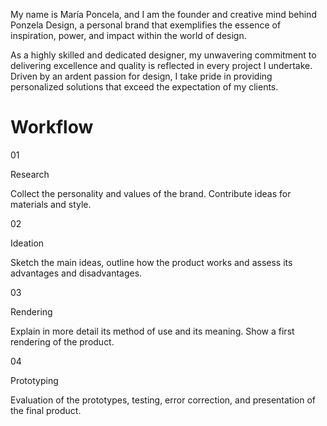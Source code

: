 My name is María Poncela, and I am the founder and creative mind behind Ponzela
Design, a personal brand that exemplifies the essence of inspiration, power, and
impact within the world of design.

As a highly skilled and dedicated designer, my unwavering commitment to
delivering excellence and quality is reflected in every project I undertake.
Driven by an ardent passion for design, I take pride in providing personalized
solutions that exceed the expectation of my clients.


<div class="text-center mt-5">
  <h1>Workflow</h1>  
</div>

<div class="container mt-5 text-center">
  <div class="row">
  
  <div class="col">
    <div id="card" class="card">
      <div class="card-body">
        <p class="card-title h2">01</p>
        <p class="card-text h3 mb-4">Research</p>
        <p class="card-text">Collect the personality and values of the brand. Contribute ideas for materials and style.</p>
      </div>
    </div>
  </div>
  
  <div class="col">
    <div id="card" class="card">
      <div class="card-body">
        <p class="card-title h2">02</p>
        <p class="card-text h3 mb-4">Ideation</p>
        <p class="card-text">Sketch the main ideas, outline how the product works and assess its advantages and disadvantages.</p>
      </div>
    </div>
  </div>
  
  <div class="col">
    <div id="card" class="card">
      <div class="card-body">
        <p class="card-title h2">03</p>
        <p class="card-text h3 mb-4">Rendering</p>
        <p class="card-text">Explain in more detail its method of use and its meaning. Show a first rendering of the product.</p>
      </div>
    </div>
  </div>
  
  <div class="col">
    <div id="card" class="card">
      <div class="card-body">
        <p class="card-title h2">04</p>
        <p class="card-text h3 mb-4">Prototyping</p>
        <p class="card-text">Evaluation of the prototypes, testing, error correction, and presentation of the final product.</p>
      </div>
    </div>
  </div>
  
  
  </div>
</div>
